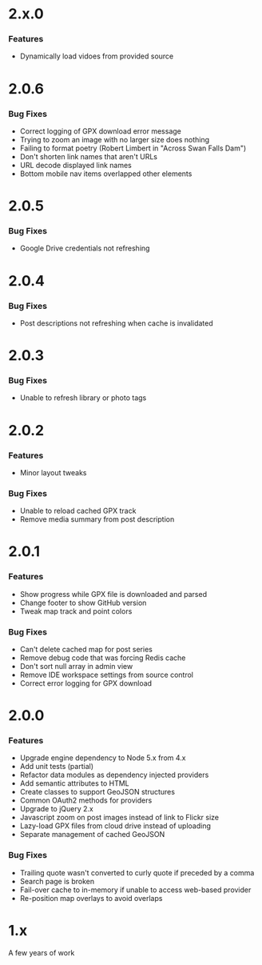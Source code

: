 # 2.x.0
### Features
- Dynamically load vidoes from provided source

# 2.0.6
### Bug Fixes
- Correct logging of GPX download error message
- Trying to zoom an image with no larger size does nothing
- Failing to format poetry (Robert Limbert in "Across Swan Falls Dam")
- Don't shorten link names that aren't URLs
- URL decode displayed link names
- Bottom mobile nav items overlapped other elements

# 2.0.5
### Bug Fixes
- Google Drive credentials not refreshing

# 2.0.4
### Bug Fixes
- Post descriptions not refreshing when cache is invalidated

# 2.0.3
### Bug Fixes
- Unable to refresh library or photo tags

# 2.0.2
### Features
- Minor layout tweaks

### Bug Fixes
- Unable to reload cached GPX track
- Remove media summary from post description

# 2.0.1
### Features
- Show progress while GPX file is downloaded and parsed
- Change footer to show GitHub version
- Tweak map track and point colors

### Bug Fixes
- Can't delete cached map for post series
- Remove debug code that was forcing Redis cache
- Don't sort null array in admin view
- Remove IDE workspace settings from source control
- Correct error logging for GPX download

# 2.0.0
### Features
- Upgrade engine dependency to Node 5.x from 4.x
- Add unit tests (partial)
- Refactor data modules as dependency injected providers
- Add semantic attributes to HTML
- Create classes to support GeoJSON structures
- Common OAuth2 methods for providers
- Upgrade to jQuery 2.x
- Javascript zoom on post images instead of link to Flickr size
- Lazy-load GPX files from cloud drive instead of uploading
- Separate management of cached GeoJSON

### Bug Fixes
- Trailing quote wasn't converted to curly quote if preceded by a comma
- Search page is broken
- Fail-over cache to in-memory if unable to access web-based provider
- Re-position map overlays to avoid overlaps

# 1.x
A few years of work